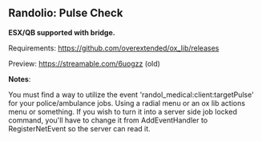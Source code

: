 ## Randolio: Pulse Check

**ESX/QB supported with bridge.**

Requirements: https://github.com/overextended/ox_lib/releases

Preview: https://streamable.com/6uogzz (old)

**Notes**:

You must find a way to utilize the event 'randol_medical:client:targetPulse' for your police/ambulance jobs. Using a radial menu or an ox lib actions menu or something. If you wish to turn it into a server side job locked command, you'll have to change it from AddEventHandler to RegisterNetEvent so the server can read it.